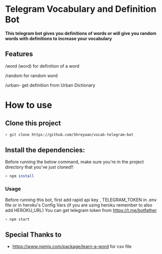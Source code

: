 # Telegram Vocabulary and Definition Bot
**This telegram bot gives you definitions of words or will give you random words with definitions to increase your vocabulary**

## Features
/word (word) for definition of a word

/random for random word 

/urban- get definition from Urban Dictionary

# How to use
## Clone this project

```bash
> git clone https://github.com/Shreyaan/vocab-telegram-bot
```

## Install the dependencies:
Before running the below command, make sure you're in the project directory that
you've just cloned!!
```bash
> npm install
```

### Usage
Before running this bot, first add rapid api key , TELEGRAM_TOKEN in .env file or in heroku's Config Vars (if you are using heroku remember to also add HEROKU_URL) 
You can get telegram token from https://t.me/botfather

```bash
> npm start
```

## Special Thanks to
* https://www.npmjs.com/package/learn-a-word for csv file
